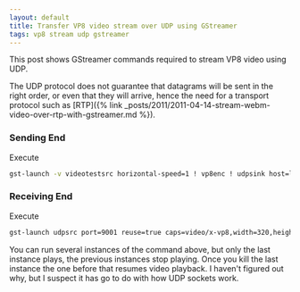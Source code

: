 ```yaml
---
layout: default
title: Transfer VP8 video stream over UDP using GStreamer
tags: vp8 stream udp gstreamer
---
```


This post shows GStreamer commands required to stream VP8 video using UDP.

The UDP protocol does not guarantee that datagrams will be sent in the right order, or even that they will arrive, hence the need for a transport protocol such as [RTP]({% link _posts/2011/2011-04-14-stream-webm-video-over-rtp-with-gstreamer.md %}).

### Sending End

Execute

```bash
gst-launch -v videotestsrc horizontal-speed=1 ! vp8enc ! udpsink host=localhost port=9001
```

### Receiving End

Execute

```bash
gst-launch udpsrc port=9001 reuse=true caps=video/x-vp8,width=320,height=240,framerate=30/1,pixel-aspect-ratio=1/1 ! vp8dec ! ffmpegcolorspace ! autovideosink
```

You can run several instances of the command above, but only the last instance plays, the previous instances stop playing. Once you kill the last instance the one before that resumes video playback. I haven't figured out why, but I suspect it has go to do with how UDP sockets work.
